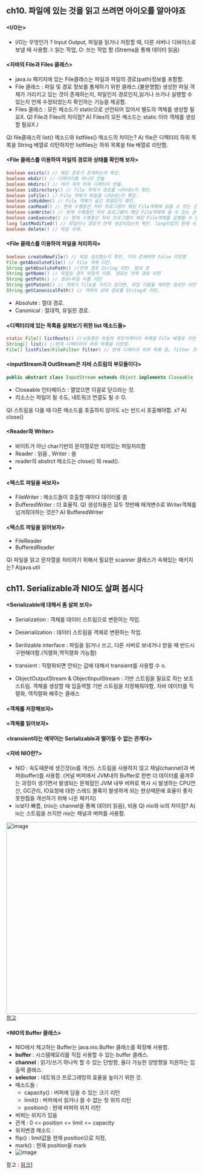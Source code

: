## ch10. 파일에 있는 것을 읽고 쓰려면 아이오를 알아야죠
#### <I/O는>
- I/O는 무엇인가 ? Input Output, 파일을 읽거나 저장할 때, 다른 서버나 디바이스로 보낼 때 사용함.
  I: 읽는 작업, O: 쓰는 작업 함 (Strema을 통해 데이터 읽음)
  
#### <자바의 File과 Files 클래스>
- java.io 패키지에 있는 File클래스는 파일과 파일의 경로(path)정보를 포함함.
- File 클래스 : 파일 및 경로 정보를 통제하기 위한 클래스.(불분명함)
  생성한 파일 객체가 가리키고 있는 것이 존재하는지, 파일인지 경로인지,읽거나 쓰거나 실행할 수 있는지 언제 수정되었는지 확인하는 기능을 제공함.
- Files 클래스 : 모든 메소드가 static으로 선언되어 있어서 별도의 객체를 생성할 필요X.
Q) File과 Files의 차이점?
A) Files의 모든 메소드는 static 이라 객체를 생성할 필요X./

Q) file클래스의 list() 메소드와 listfiles() 메소드의 차이는?
A) file은 디렉터리 하위 목록을 String 배열로 리턴하지만 listfiles는 하위 목록을 file 배열로 리턴함.

#### <File 클래스를 이용하여 파일의 경로와 상태를 확인해 보자>
```java
boolean exists() // 해당 경로가 존재하는지 확인.
boolean mkdir() // 디렉터리를 하나만 만듦
boolean mkdirs() // 여러 개의 하위 디렉터리 만듦.
boolean isDirectory() // file 객체가 경로를 나타내는지 확인. 
boolean isFile() // File 객체가 파일을 나타내는지 확인.
boolean isHidden() // File 객체가 숨긴 파일인지 확인.
boolean canRead() // 현재 수행중인 자바 프로그램이 해당 File객체에 읽을 수 있는 권한이 있는지 확인.
boolean canWrite() // 현재 수행중인 자바 프로그램이 해당 File객체에 쓸 수 있는 권한이 있는지 확인.
boolean canExecute() // 현재 수행중인 자바 프로그램이 해당 File객체를 실행할 수 있는 권한이 있는지 확인.
long lastModified() // 파일이나 경로가 언제 생성되었는지 확인. long타입의 현재 시간 리턴.
boolean delete() // 파일 삭제.
```

#### <File 클래스를 이용하여 파일을 처리하자>
```java
boolean createNewFile() // 파일 생성했는지 확인, 이미 존재하면 false 리턴함
File getAbsoluteFile() // file 객체 리턴.
String getAbsolutePath() //전체 경로 String 리턴. 절대 경
String getName() // 파일일 경우 파일의 이름, 경로는 전체 경로 리턴
String getPath() // 경로+파일 이름 리턴
String getPatent() // 객체가 file을 가지고 있다면, 파일 이름을 제외한 경로만 리턴
String getCanonicalPath() // 객체의 상대 경로를 String로 리턴.
```
- Absolute : 절대 경로.
- Canonical : 절대적, 유일한 경로.

#### <디렉터리에 있는 목록을 살펴보기 위한 list 메소드들>
```java
static File[] listRoots() //사용중인 파일의 루트이렉터리 목록을 File 배열로 리턴함.
String[] list() //현재 디렉터리의 하위 목록을 리턴함.
File[] listFiles(FileFilter filter) // 현재 디렉터리 하위 목록 중, filter 조건에 맞는 목록File배열로 리턴함
```

#### <inputStream과 OutStream은 자바 스트림의 부모들이다>
```java
public abstract class InputStream extends Object implements Closeable
```
- Closeable 인터페이스 : 열었으면 이걸로 닫으라는 것.
- 리소스는 파일이 될 수도, 네트워크 연결도 될 수 O.

Q) 스트림을 다룰 때 다른 메소드를 호출하지 않아도 x는 반드시 호출해야함. x?
A) close()

#### <Reader와 Writer>
- 바이트가 아닌 char기반의 문자열로만 되어있는 파일처리함
- Reader : 읽음 , Writer :  씀
- reader의 abstrct 메소드는 close() 와 read().
- 
#### <텍스트 파일을 써보자>
- FileWriter : 메소드들이 호출할 때마다 데이터를 씀
- BufferedWriter : 더 효율적.
Q) 생성자들은 모두 첫번째 매개변수로 Writer객체를 넘겨줘야하는 것은?
A) BufferedWriter

#### <텍스트 파일을 읽어보자>
- FileReader
- BufferedReader

Q) 파일을 읽고 문자열을 처리하기 위해서 필요한 scanner 클래스가 속해있는 패키지는?
A)java.util


## ch11. Serializable과 NIO도 살펴 봅시다
#### <Serializable에 대해서 좀 살펴 보자>
- Serialization : 객체를 데이터 스트림으로 변환하는 작업.
- Deserialization : 데이터 스트림을 객체로 변환하는 작업.

  
- Serilizable  interface : 파일을 읽거나 쓰고, 다른 서버로 보내거나 받을 때 반드시 구현해야함.(직렬화,역직렬화 가능함)
- transient : 직렬화되면 안되는 값에 대해서 transient를 사용할 수 o.
- ObjectOutputStream & ObjectInputStream : 기반 스트림을 필요로 하는 보조스트림. 객체를 생성할 때 입출력할 기반 스트림을 지정해줘야함, 자바 데이터를 직렬화, 역직렬화 해주는 클래스

#### <객체를 저장해보자>
#### <객체를 읽어보자>
#### <transient라는 예약어는 Serializable과 떨어질 수 없는 관계다>
#### <자바 NIO란?>
- NIO : 속도때문에 생긴것(io를 개선). 스트림을 사용하지 않고 채널(channel)과 버퍼(buffer)를 사용함.
(커널 버퍼에서 JVM내의 Buffer로 한번 더 데이터를 옮겨주는 과정이 생기면서 발생되는 문제점인 JVM 내부 버퍼로 복사 시 발생하는 CPU연산, GC관리, IO요청에 대한 스레드 블록이 발생하게 되는 현상때문에 효율이 좋지 못한점을 개선하기 위해 나온 패키지)
- io보다 빠름, (nio는 channel을 통해 데이터 읽음), 비용
Q) nio와 io의 차이점?
A) io는 스트림을 쓰지만 nio는 채널과 버퍼를 사용함.
<img width="507" alt="image" src="https://github.com/hyezg/java-study/assets/112006114/e3568f96-7ab1-4a46-9f11-7422fcb2ed8f">
<a href="https://velog.io/@tkadks123/Java-NIO%EC%97%90-%EB%8C%80%ED%95%B4-%EC%95%8C%EC%95%84%EB%B3%B4%EC%9E%90-12">참고</a>

#### <NIO의 Buffer 클래스>
- NIO에서 제고하는 Buffer는 java.nio.Buffer 클래스를 확장해 사용함.
- **buffer** : 시스템메모리를 직접 사용할 수 있는 buffer 클래스.
- **channel** : 읽기/쓰기 하나씩 할 수 있는 단방향, 둘다 가능한 양방향을 지원하는 입출력 클래스.
- **selector** : 네트워크 프로그래밍의 효율을 높이기 위한 것.
- 메소드들 :
  + capacity() : 버퍼에 담을 수 있는 크기 리턴
  + limit() : 버퍼에서 읽거나 쓸 수 없는 첫 위치 리턴
  + position() : 현재 버퍼의 위치 리턴
- 버퍼는 위치가 있음
- 관계 :  0 <= position <= limit <= capacity
- 위치변경 메소드 :
- flip() : limit값을 현재 position으로 지정,
- mark() : 현재 position을 mark
- ![image](https://github.com/hyezg/java-study/assets/112006114/5463b85f-5849-41ba-826a-7fe337f4c53f)

참고 : <a href="https://velog.io/@always/%EC%9E%90%EB%B0%94%EC%9D%98-%EC%8B%A0-26%EC%9E%A5-%ED%8C%8C%EC%9D%BC%EC%97%90-%EC%9E%88%EB%8A%94-%EA%B2%83%EC%9D%84-%EC%9D%BD%EA%B3%A0-%EC%93%B0%EB%A0%A4%EB%A9%B4-%EC%95%84%EC%9D%B4%EC%98%A4%EB%A5%BC-%EC%95%8C%EC%95%84%EC%95%BC%EC%A3%A0">링크1</a>
